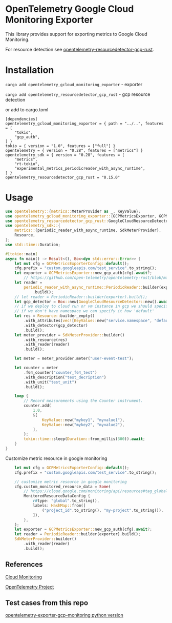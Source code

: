 # OpenTelemetry Google Cloud Monitoring Exporter

This library provides support for exporting metrics to Google Cloud Monitoring.

For resource detection see [opentelemetry-resourcedetector-gcp-rust](https://github.com/Sergo007/opentelemetry-resourcedetector-gcp-rust).

# Installation
`cargo add opentelemetry_gcloud_monitoring_exporter` - exporter

`cargo add opentelemetry_resourcedetector_gcp_rust` - gcp resource detection 

or add to cargo.toml

```
[dependencies]
opentelemetry_gcloud_monitoring_exporter = { path = "../..", features = [
    "tokio",
    "gcp_auth",
] }
tokio = { version = "1.0", features = ["full"] }
opentelemetry = { version = "0.28", features = ["metrics"] }
opentelemetry_sdk = { version = "0.28", features = [
    "metrics",
    "rt-tokio",
    "experimental_metrics_periodicreader_with_async_runtime",
] }
opentelemetry_resourcedetector_gcp_rust = "0.15.0"
```

# Usage

```rust
use opentelemetry::{metrics::MeterProvider as _, KeyValue};
use opentelemetry_gcloud_monitoring_exporter::{GCPMetricsExporter, GCPMetricsExporterConfig};
use opentelemetry_resourcedetector_gcp_rust::GoogleCloudResourceDetector;
use opentelemetry_sdk::{
    metrics::{periodic_reader_with_async_runtime, SdkMeterProvider},
    Resource,
};
use std::time::Duration;

#[tokio::main]
async fn main() -> Result<(), Box<dyn std::error::Error>> {
    let mut cfg = GCPMetricsExporterConfig::default();
    cfg.prefix = "custom.googleapis.com/test_service".to_string();
    let exporter = GCPMetricsExporter::new_gcp_auth(cfg).await?;
        // https://github.com/open-telemetry/opentelemetry-rust/blob/main/opentelemetry-sdk/CHANGELOG.md#0280
    let reader =
        periodic_reader_with_async_runtime::PeriodicReader::builder(exporter, runtime::Tokio)
            .build();
    // let reader = PeriodicReader::builder(exporter).build();
    let gcp_detector = Box::new(GoogleCloudResourceDetector::new().await);
    // if we deploy to cloud run or vm instance in gcp we should specify namespace
    // if we don't have namespace we can specify it how 'default'
    let res = Resource::builder_empty()
        .with_attributes(vec![KeyValue::new("service.namespace", "default")])
        .with_detector(gcp_detector)
        .build();
    let meter_provider = SdkMeterProvider::builder()
        .with_resource(res)
        .with_reader(reader)
        .build();

    let meter = meter_provider.meter("user-event-test");

    let counter = meter
        .f64_counter("counter_f64_test")
        .with_description("test_decription")
        .with_unit("test_unit")
        .build();

    loop {
        // Record measurements using the Counter instrument.
        counter.add(
            1.0,
            &[
                KeyValue::new("mykey1", "myvalue1"),
                KeyValue::new("mykey2", "myvalue2"),
            ],
        );
        tokio::time::sleep(Duration::from_millis(300)).await;
    }
}

```

Customize metric resource in google monitoring
```rust
    let mut cfg = GCPMetricsExporterConfig::default();
    cfg.prefix = "custom.googleapis.com/test_service".to_string();

    // customize metric resource in google monitoring
    cfg.custom_monitored_resource_data = Some(
        // https://cloud.google.com/monitoring/api/resources#tag_global
        MonitoredResourceDataConfig {
            r#type: "global".to_string(),
            labels: HashMap::from([
                ("project_id".to_string(), "my-project".to_string()),
            ]),
        },
    );
    let exporter = GCPMetricsExporter::new_gcp_auth(cfg).await?;
    let reader = PeriodicReader::builder(exporter).build();
    SdkMeterProvider::builder()
        .with_reader(reader)
        .build();
```

## References

[Cloud Monitoring](https://cloud.google.com/monitoring)

[OpenTelemetry Project](https://opentelemetry.io/)


## Test cases from this repo
[opentelemetry-exporter-gcp-monitoring python version](https://github.com/GoogleCloudPlatform/opentelemetry-operations-python/tree/main/opentelemetry-exporter-gcp-monitoring)